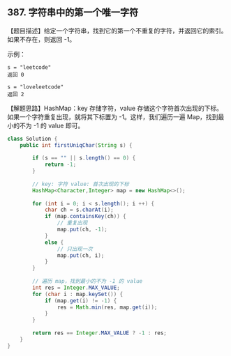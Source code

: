 ## 387. 字符串中的第一个唯一字符

【题目描述】给定一个字符串，找到它的第一个不重复的字符，并返回它的索引。如果不存在，则返回 -1。

示例：

```
s = "leetcode"
返回 0

s = "loveleetcode"
返回 2
```

【解题思路】HashMap：key 存储字符，value 存储这个字符首次出现的下标。如果一个字符重复出现，就将其下标置为 -1。这样，我们遍历一遍 Map，找到最小的不为 -1 的 value 即可。 

```java
class Solution {
    public int firstUniqChar(String s) {
        
        if (s == "" || s.length() == 0) {
            return -1;
        }
        
        // key: 字符 value: 首次出现的下标
        HashMap<Character,Integer> map = new HashMap<>();
    
        for (int i = 0; i < s.length(); i ++) {
            char ch = s.charAt(i);
            if (map.containsKey(ch)) {
                // 重复出现
                map.put(ch, -1);
            }
            else {
                // 只出现一次
                map.put(ch, i);
            }
        }
    
        // 遍历 map，找到最小的不为 -1 的 value
        int res = Integer.MAX_VALUE;
        for (char i : map.keySet()) {
            if (map.get(i) != -1) {
                res = Math.min(res, map.get(i));
            }
        }
        
        return res == Integer.MAX_VALUE ? -1 : res;
    }
}
```

